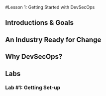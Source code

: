 #Lesson 1: Getting Started with DevSecOps

## Introductions & Goals


## An Industry Ready for Change


## Why DevSecOps?


## Labs


### Lab #1: Getting Set-up

